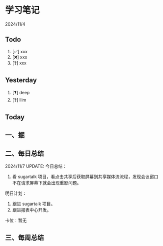# 学习笔记

2024/11/4

## Todo

1. [✅] xxx
2. [❌] xxx
3. [❓] xxx

## Yesterday

1. [❓] deep
2. [❓] lllm

## Today

## 一、掘

## 二、每日总结

2024/11/7 UPDATE:
今日总结：

1. 看 sugartalk 项目，看点击共享后获取屏幕到共享媒体流流程，发现会议窗口不在请求屏幕下就会出现重影问题。

明日计划：

1. 跟进 sugartalk 项目。
2. 跟进报表中心开发。

卡位：暂无

## 三、每周总结